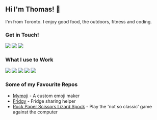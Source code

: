 ## Hi I'm Thomas! 👋
I'm from Toronto. I enjoy good food, the outdoors, fitness and coding.

### Get in Touch!
<a href="mailto:thomas.lawlor96@gmail.com"><img src="https://img.shields.io/badge/Gmail-D14836?style=for-the-badge&logo=gmail&logoColor=white"></a> <a href="https://www.linkedin.com/in/thomas-lawlor-8838b8114/"><img src="https://img.shields.io/badge/LinkedIn-0077B5?style=for-the-badge&logo=linkedin&logoColor=white"></a> <a href="https://www.thomaslawlor.com"><img src="https://img.shields.io/badge/portfolio-0A0A0A?style=for-the-badge&logo=dev.to&logoColor=white"></a>

### What I use to Work
<img src="https://img.shields.io/badge/JavaScript-F7DF1E?style=for-the-badge&logo=javascript&logoColor=black"> <img src="https://img.shields.io/badge/Node.js-43853D?style=for-the-badge&logo=node.js&logoColor=white"> <img src="https://img.shields.io/badge/HTML5-E34F26?style=for-the-badge&logo=html5&logoColor=white"> <img src="https://img.shields.io/badge/CSS3-1572B6?style=for-the-badge&logo=css3&logoColor=white"> <img src="https://img.shields.io/badge/React-20232A?style=for-the-badge&logo=react&logoColor=61DAFB"> 

### Some of my Favourite Repos
* <a href="https://github.com/ThomasLawlor17/mymoji">Mymoji</a> - A custom emoji maker
* <a href="https://github.com/ThomasLawlor17/fridgy">Fridgy</a> - Fridge sharing helper
* <a href="https://github.com/ThomasLawlor17/rock-paper-scissors-lizard-spock">Rock Paper Scissors Lizard Spock</a> - Play the 'not so classic' game against the computer

<!--

- 🔭 I’m currently working on ...
- 🌱 I’m currently learning ...
- 👯 I’m looking to collaborate on ...
- 🤔 I’m looking for help with ...
- 💬 Ask me about ...
- 📫 How to reach me: ...
- 😄 Pronouns: ...
- ⚡ Fun fact: ...
-->
